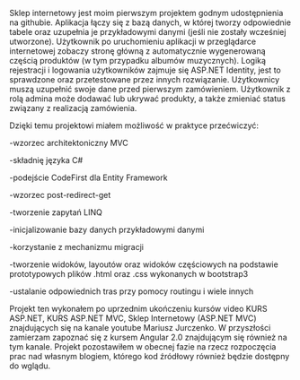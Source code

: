 Sklep internetowy jest moim pierwszym projektem godnym udostępnienia na githubie.
Aplikacja łączy się z bazą danych, w której tworzy odpowiednie tabele oraz uzupełnia je przykładowymi danymi (jeśli nie zostały wcześniej utworzone). Użytkownik po uruchomieniu aplikacji w przeglądarce internetowej zobaczy stronę główną z automatycznie wygenerowaną częścią produktów (w tym przypadku albumów muzycznych). Logiką rejestracji i logowania użytkowników zajmuje się ASP.NET Identity, jest to sprawdzone oraz przetestowane przez innych rozwiązanie. Użytkownicy muszą uzupełnić swoje dane przed pierwszym zamówieniem. Użytkownik z rolą admina może dodawać lub ukrywać produkty, a także zmieniać status związany z realizacją zamówienia.

Dzięki temu projektowi miałem możliwość w praktyce przećwiczyć:

-wzorzec architektoniczny MVC

-składnię języka C#

-podejście CodeFirst dla Entity Framework

-wzorzec post-redirect-get

-tworzenie zapytań LINQ

-inicjalizowanie bazy danych przykładowymi danymi

-korzystanie z mechanizmu migracji

-tworzenie widoków, layoutów oraz widoków częściowych na podstawie prototypowych plików .html oraz .css wykonanych w bootstrap3

-ustalanie odpowiednich tras przy pomocy routingu i wiele innych

Projekt ten wykonałem po uprzednim ukończeniu kursów video KURS ASP.NET, KURS ASP.NET MVC, Sklep Internetowy (ASP.NET MVC) znajdujących się na kanale youtube Mariusz Jurczenko. W przyszłości zamierzam zapoznać się z kursem Angular 2.0 znajdującym się również na tym kanale. Projekt pozostawiłem w obecnej fazie na rzecz rozpoczęcia prac nad własnym blogiem, którego kod źródłowy również będzie dostępny do wglądu.
